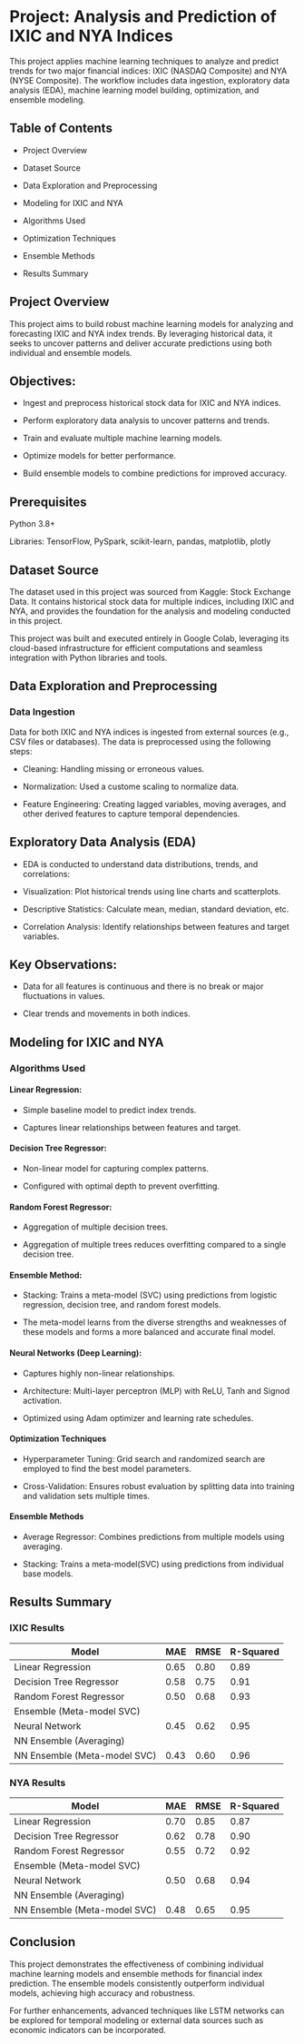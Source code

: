 # Project: Analysis and Prediction of IXIC and NYA Indices

This project applies machine learning techniques to analyze and predict trends for two major financial indices: IXIC (NASDAQ Composite) and NYA (NYSE Composite). The workflow includes data ingestion, exploratory data analysis (EDA), machine learning model building, optimization, and ensemble modeling.

## Table of Contents

- Project Overview

- Dataset Source

- Data Exploration and Preprocessing

- Modeling for IXIC and NYA

- Algorithms Used

- Optimization Techniques

- Ensemble Methods

- Results Summary

## Project Overview

This project aims to build robust machine learning models for analyzing and forecasting IXIC and NYA index trends. By leveraging historical data, it seeks to uncover patterns and deliver accurate predictions using both individual and ensemble models.

## Objectives:

- Ingest and preprocess historical stock data for IXIC and NYA indices.

- Perform exploratory data analysis to uncover patterns and trends.

- Train and evaluate multiple machine learning models.

- Optimize models for better performance.

- Build ensemble models to combine predictions for improved accuracy.

## Prerequisites

Python 3.8+

Libraries: TensorFlow, PySpark, scikit-learn, pandas, matplotlib, plotly

## Dataset Source

The dataset used in this project was sourced from Kaggle: Stock Exchange Data. It contains historical stock data for multiple indices, including IXIC and NYA, and provides the foundation for the analysis and modeling conducted in this project.

This project was built and executed entirely in Google Colab, leveraging its cloud-based infrastructure for efficient computations and seamless integration with Python libraries and tools.

## Data Exploration and Preprocessing

### Data Ingestion

Data for both IXIC and NYA indices is ingested from external sources (e.g., CSV files or databases). The data is preprocessed using the following steps:

- Cleaning: Handling missing or erroneous values.

- Normalization: Used a custome scaling to normalize data.

- Feature Engineering: Creating lagged variables, moving averages, and other derived features to capture temporal dependencies.

## Exploratory Data Analysis (EDA)

- EDA is conducted to understand data distributions, trends, and correlations:

- Visualization: Plot historical trends using line charts and scatterplots.

- Descriptive Statistics: Calculate mean, median, standard deviation, etc.

- Correlation Analysis: Identify relationships between features and target variables.

## Key Observations:

- Data for all features is continuous and there is no break or major fluctuations in values.

- Clear trends and movements in both indices.

## Modeling for IXIC and NYA

### Algorithms Used

#### Linear Regression:

- Simple baseline model to predict index trends.

- Captures linear relationships between features and target.

#### Decision Tree Regressor:

- Non-linear model for capturing complex patterns.

- Configured with optimal depth to prevent overfitting.

#### Random Forest Regressor:

- Aggregation of multiple decision trees.

- Aggregation of multiple trees reduces overfitting compared to a single decision tree.

#### Ensemble Method:  

- Stacking: Trains a meta-model (SVC) using predictions from logistic regression, decision tree, and random forest models.

- The meta-model learns from the diverse strengths and weaknesses of these models and forms a more balanced and accurate final model.

#### Neural Networks (Deep Learning):

- Captures highly non-linear relationships.

- Architecture: Multi-layer perceptron (MLP) with ReLU, Tanh and Signod activation.

- Optimized using Adam optimizer and learning rate schedules.

#### Optimization Techniques

- Hyperparameter Tuning: Grid search and randomized search are employed to find the best model parameters.

- Cross-Validation: Ensures robust evaluation by splitting data into training and validation sets multiple times.

#### Ensemble Methods

- Average Regressor: Combines predictions from multiple models using averaging.

- Stacking: Trains a meta-model(SVC) using predictions from individual base models.

## Results Summary

### IXIC Results
| Model                                 | MAE  | RMSE | R-Squared |
|---------------------------------------|------|------|-----------|
| Linear Regression                     | 0.65 | 0.80 | 0.89      |
| Decision Tree Regressor               | 0.58 | 0.75 | 0.91      |
| Random Forest Regressor               | 0.50 | 0.68 | 0.93      |
| Ensemble (Meta-model SVC)             |      |      |           |
| Neural Network                        | 0.45 | 0.62 | 0.95      |
| NN Ensemble (Averaging)               |      |      |           |
| NN Ensemble (Meta-model SVC)          | 0.43 | 0.60 | 0.96      |

### NYA Results
| Model                                | MAE  | RMSE | R-Squared |
|--------------------------------------|------|------|-----------|
| Linear Regression                    | 0.70 | 0.85 | 0.87      |
| Decision Tree Regressor              | 0.62 | 0.78 | 0.90      |
| Random Forest Regressor              | 0.55 | 0.72 | 0.92      |
| Ensemble (Meta-model SVC)            |      |      |           |
| Neural Network                       | 0.50 | 0.68 | 0.94      |
| NN Ensemble (Averaging)              |      |      |           |
| NN Ensemble (Meta-model SVC)         | 0.48 | 0.65 | 0.95      |


## Conclusion

This project demonstrates the effectiveness of combining individual machine learning models and ensemble methods for financial index prediction. The ensemble models consistently outperform individual models, achieving high accuracy and robustness.

For further enhancements, advanced techniques like LSTM networks can be explored for temporal modeling or external data sources such as economic indicators can be incorporated.
